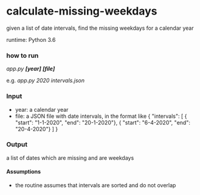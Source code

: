 # calculate-missing-weekdays

given a list of date intervals, find the missing weekdays for a calendar year

runtime: Python 3.6

### how to run
<i>app.py <b>[year]</b> <b>[file]</b></i>

e.g. <i>app.py 2020 intervals.json</i>

### Input

* year: a calendar year
* file: a JSON file with date intervals, in the format like
{ "intervals": [ { "start":  "1-1-2020", "end": "20-1-2020"}, { "start":  "6-4-2020", "end": "20-4-2020"} ] }

### Output
a list of dates which are missing and are weekdays

#### Assumptions
* the routine assumes that intervals are sorted and do not overlap



